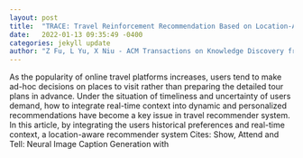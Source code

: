 ```yaml
---
layout: post
title:  "TRACE: Travel Reinforcement Recommendation Based on Location-Aware Context Extraction"
date:   2022-01-13 09:35:49 -0400
categories: jekyll update
author: "Z Fu, L Yu, X Niu - ACM Transactions on Knowledge Discovery from Data , 2022"
---
```

As the popularity of online travel platforms increases, users tend to make ad-hoc decisions on places to visit rather than preparing the detailed tour plans in advance. Under the situation of timeliness and uncertainty of users  demand, how to integrate real-time context into dynamic and personalized recommendations have become a key issue in travel recommender system. In this article, by integrating the users historical preferences and real-time context, a location-aware recommender system Cites: Show, Attend and Tell: Neural Image Caption Generation with